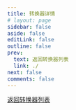 ```yaml
---
title: 转换器详情
# layout: page
sidebar: false
aside: false
editLink: false
outline: false
prev:
  text: 返回转换器列表
  link: ./
next: false
comments: false
---
```


<!-- markdownlint-disable -->

<script setup>
import { useData } from "vitepress";
import TranslatorDetails from "./components/TranslatorDetails.vue";

const { params } = useData();
</script>

[返回转换器列表](./index.md)

<TranslatorDetails :translatorID="params.translatorID"/>
